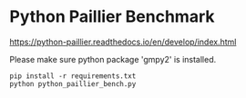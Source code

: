 # Python Paillier Benchmark

https://python-paillier.readthedocs.io/en/develop/index.html

Please make sure python package 'gmpy2' is installed.


```shell
pip install -r requirements.txt
python python_paillier_bench.py
```

